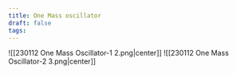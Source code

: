 ```yaml
---
title: One Mass oscillator
draft: false
tags:
---
```

  

![[230112 One Mass Oscillator-1 2.png|center]]
![[230112 One Mass Oscillator-2 3.png|center]]

